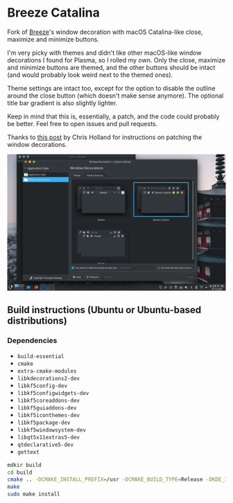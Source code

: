 # Breeze Catalina

Fork of [Breeze](https://github.com/KDE/breeze)'s window decoration with macOS Catalina-like close, maximize and minimize buttons.

I'm very picky with themes and didn't like other macOS-like window decorations I found for Plasma, so I rolled my own. Only the close, maximize and minimize buttons are themed, and the other buttons should be intact (and would probably look weird next to the themed ones).

Theme settings are intact too, except for the option to disable the outline around the close button (which doesn't make sense anymore). The optional title bar gradient is also slightly lighter.

Keep in mind that this is, essentially, a patch, and the code could probably be better. Feel free to open issues and pull requests.

Thanks to [this post](https://zren.github.io/2017/07/08/patching-breeze-window-decorations) by Chris Holland for instructions on patching the window decorations.

![Screenshot](./screenshot.png)

## Build instructions (Ubuntu or Ubuntu-based distributions)

### Dependencies
- `build-essential`
- `cmake`
- `extra-cmake-modules`
- `libkdecorations2-dev`
- `libkf5config-dev`
- `libkf5configwidgets-dev`
- `libkf5coreaddons-dev`
- `libkf5guiaddons-dev`
- `libkf5iconthemes-dev`
- `libkf5package-dev`
- `libkf5windowsystem-dev`
- `libqt5x11extras5-dev`
- `qtdeclarative5-dev`
- `gettext`

```sh
mdkir build
cd build
cmake .. -DCMAKE_INSTALL_PREFIX=/usr -DCMAKE_BUILD_TYPE=Release -DKDE_INSTALL_LIBDIR=lib -DBUILD_TESTING=OFF -DKDE_INSTALL_USE_QT_SYS_PATHS=ON
make
sudo make install
```